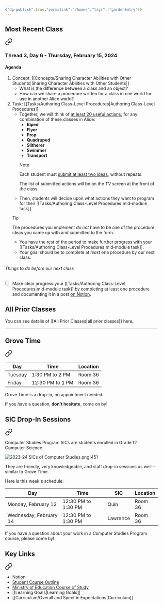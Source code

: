 ```yaml
---
{"dg-publish":true,"permalink":"/home/","tags":["gardenEntry"]}
---
```


## Most Recent Class

<div class="transclusion internal-embed is-loaded"><a class="markdown-embed-link" href="/thread-3/day-6/" aria-label="Open link"><svg xmlns="http://www.w3.org/2000/svg" width="24" height="24" viewBox="0 0 24 24" fill="none" stroke="currentColor" stroke-width="2" stroke-linecap="round" stroke-linejoin="round" class="svg-icon lucide-link"><path d="M10 13a5 5 0 0 0 7.54.54l3-3a5 5 0 0 0-7.07-7.07l-1.72 1.71"></path><path d="M14 11a5 5 0 0 0-7.54-.54l-3 3a5 5 0 0 0 7.07 7.07l1.71-1.71"></path></svg></a><div class="markdown-embed">




### Thread 3, Day 6 - Thursday, February 15, 2024
#### Agenda
1. Concept: [[Concepts/Sharing Character Abilities with Other Students\|Sharing Character Abilities with Other Students]]
	- What is the difference between a class and an object?
	- How can we share a procedure written for a class in one world for use in another Alice world?
1. Task: [[Tasks/Authoring Class-Level Procedures\|Authoring Class-Level Procedures]]
	- Together, we will think of [at least 20 useful actions](https://docs.google.com/forms/d/e/1FAIpQLSd4RTPdkINbwOknkLEYOYhc0A2j7c9NwPH0AqRuzp_WEnZq1w/viewform), for any combination of these classes in Alice:
		- **Biped**
		- **Flyer**
		- **Prop**
		- **Quadruped**
		- **Slitherer**
		- **Swimmer**
		- **Transport**
		> [!NOTE]
		> 
		> Each student must [submit at least two ideas](https://docs.google.com/forms/d/e/1FAIpQLSd4RTPdkINbwOknkLEYOYhc0A2j7c9NwPH0AqRuzp_WEnZq1w/viewform), without repeats.
		> 
		> The list of submitted actions will be on the TV screen at the front of the class.
	- Then, students will decide upon what actions they want to program for their [[Tasks/Authoring Class-Level Procedures\|mid-module task]].
	> [!TIP]
	> 
	> The procedures you implement *do not* have to be one of the procedure ideas you came up with and submitted to the form.
	- You have the rest of the period to make further progress with your [[Tasks/Authoring Class-Level Procedures\|mid-module task]].
	- Your goal should be to complete at *least* one procedure by our next class.

###### Things to do before our next class

- [ ] Make clear progress your [[Tasks/Authoring Class-Level Procedures\|mid-module task]] by completing at least one procedure and documenting it in a post [on Notion](https://notion.so).

</div></div>

## All Prior Classes
You can see details of [[All Prior Classes\|all prior classes]] here.
___
## Grove Time

<div class="transclusion internal-embed is-loaded"><a class="markdown-embed-link" href="/grove-time/" aria-label="Open link"><svg xmlns="http://www.w3.org/2000/svg" width="24" height="24" viewBox="0 0 24 24" fill="none" stroke="currentColor" stroke-width="2" stroke-linecap="round" stroke-linejoin="round" class="svg-icon lucide-link"><path d="M10 13a5 5 0 0 0 7.54.54l3-3a5 5 0 0 0-7.07-7.07l-1.72 1.71"></path><path d="M14 11a5 5 0 0 0-7.54-.54l-3 3a5 5 0 0 0 7.07 7.07l1.71-1.71"></path></svg></a><div class="markdown-embed">




Day|Time|Location
-|-|-
Tuesday|1:30 PM to 2 PM|Room 36
Friday|12:30 PM to 1 PM|Room 36

Grove Time is a drop-in, no appointment needed.

If you have a question, **don't hesitate**, come on by!

</div></div>

## SIC Drop-In Sessions

<div class="transclusion internal-embed is-loaded"><a class="markdown-embed-link" href="/sic-drop-in-sessions/" aria-label="Open link"><svg xmlns="http://www.w3.org/2000/svg" width="24" height="24" viewBox="0 0 24 24" fill="none" stroke="currentColor" stroke-width="2" stroke-linecap="round" stroke-linejoin="round" class="svg-icon lucide-link"><path d="M10 13a5 5 0 0 0 7.54.54l3-3a5 5 0 0 0-7.07-7.07l-1.72 1.71"></path><path d="M14 11a5 5 0 0 0-7.54-.54l-3 3a5 5 0 0 0 7.07 7.07l1.71-1.71"></path></svg></a><div class="markdown-embed">




Computer Studies Program SICs are students enrolled in Grade 12 Computer Science.

![2023-24 SICs of Computer Studies.png|451](/img/user/Media/2023-24%20SICs%20of%20Computer%20Studies.png)

They are friendly, very knowledgeable, and staff drop-in sessions as well – similar to Grove Time.

Here is this week's schedule:

Day|Time|SIC|Location
-|-|-|-
Monday, February 12|12:30 PM to 1:30 PM|Quin|Room 36
Wednesday, February 14|12:30 PM to 1:30 PM|Lawrence|Room 36

If you have a question about your work in a Computer Studies Program course, please come by!

</div></div>

## Key Links

<div class="transclusion internal-embed is-loaded"><a class="markdown-embed-link" href="/key-links/" aria-label="Open link"><svg xmlns="http://www.w3.org/2000/svg" width="24" height="24" viewBox="0 0 24 24" fill="none" stroke="currentColor" stroke-width="2" stroke-linecap="round" stroke-linejoin="round" class="svg-icon lucide-link"><path d="M10 13a5 5 0 0 0 7.54.54l3-3a5 5 0 0 0-7.07-7.07l-1.72 1.71"></path><path d="M14 11a5 5 0 0 0-7.54-.54l-3 3a5 5 0 0 0 7.07 7.07l1.71-1.71"></path></svg></a><div class="markdown-embed">




- [Notion](https://notion.so)
- [Student Course Outline](https://bit.ly/lcscs23-g10-sco)
- [Ministry of Education Course of Study](https://bit.ly/lcscs23-g10-mco)
- [[Learning Goals\|Learning Goals]]
- [[Curriculum/Overall and Specific Expectations\|Curriculum]]

</div></div>
